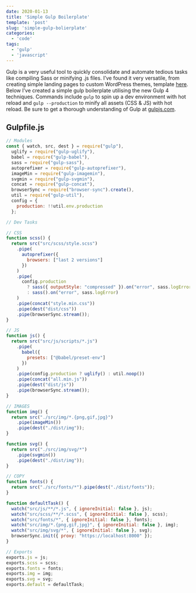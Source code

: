 ```yaml
---
date: 2020-01-13
title: 'Simple Gulp Boilerplate'
template: 'post'
slug: 'simple-gulp-bolierplate'
categories:
  - 'code'
tags:
  - 'gulp'
  - 'javascript'
---
```

<div>

Gulp is a very useful tool to quickly consolidate and automate tedious tasks like compiling Sass or minifying .js files. I’ve found it very versatile, from creating simple landing pages to custom WordPress themes, template [here](https://github.com/baillieogrady/gulp-wp). Below I’ve created a simple gulp boilerplate utilising the new Gulp 4 techniques. Commands include `gulp` to spin up a dev environment with hot reload and `gulp --production` to minify all assets (CSS & JS) with hot reload. Be sure to get a thorough understanding of Gulp at [gulpjs.com](https://gulpjs.com/).

## Gulpfile.js
```javascript
// Modules
const { watch, src, dest } = require("gulp"),
  uglify = require("gulp-uglify"),
  babel = require("gulp-babel"),
  sass = require("gulp-sass"),
  autoprefixer = require("gulp-autoprefixer"),
  imageMin = require("gulp-imagemin"),
  svgmin = require("gulp-svgmin"),
  concat = require("gulp-concat"),
  browserSync = require("browser-sync").create(),
  util = require("gulp-util"),
  config = {
    production: !!util.env.production
  };

// Dev Tasks

// CSS
function scss() {
  return src("src/scss/style.scss")
    .pipe(
      autoprefixer({
        browsers: ["last 2 versions"]
      })
    )
    .pipe(
      config.production
        ? sass({ outputStyle: "compressed" }).on("error", sass.logError)
        : sass().on("error", sass.logError)
    )
    .pipe(concat("style.min.css"))
    .pipe(dest("dist/css"))
    .pipe(browserSync.stream());
}

// JS
function js() {
  return src("src/js/scripts/*.js")
    .pipe(
      babel({
        presets: ["@babel/preset-env"]
      })
    )
    .pipe(config.production ? uglify() : util.noop())
    .pipe(concat("all.min.js"))
    .pipe(dest("dist/js"))
    .pipe(browserSync.stream());
}

// IMAGES
function img() {
  return src("./src/img/*.{png,gif,jpg}")
    .pipe(imageMin())
    .pipe(dest("./dist/img"));
}

function svg() {
  return src("./src/img/svg/*")
    .pipe(svgmin())
    .pipe(dest("./dist/img"));
}

// COPY
function fonts() {
  return src("./src/fonts/*").pipe(dest("./dist/fonts"));
}

function defaultTask() {
  watch("src/js/**/*.js", { ignoreInitial: false }, js);
  watch("src/scss/**/*.scss", { ignoreInitial: false }, scss);
  watch("src/fonts/*", { ignoreInitial: false }, fonts);
  watch("src/img/*.{png,gif,jpg}", { ignoreInitial: false }, img);
  watch("src/img/svg/*", { ignoreInitial: false }, svg);
  browserSync.init({ proxy: "https://localhost:8000" });
}

// Exports
exports.js = js;
exports.scss = scss;
exports.fonts = fonts;
exports.img = img;
exports.svg = svg;
exports.default = defaultTask;
```